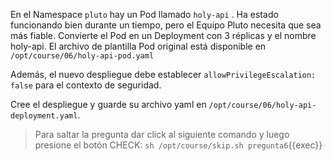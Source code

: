 En el Namespace `pluto` hay un Pod llamado `holy-api` . Ha estado funcionando bien durante un tiempo, pero el Equipo Pluto necesita que sea más fiable. Convierte el Pod en un Deployment con 3 réplicas y el nombre holy-api. El archivo de plantilla Pod original está disponible en `/opt/course/06/holy-api-pod.yaml`

Además, el nuevo despliegue debe establecer `allowPrivilegeEscalation: false` para el contexto de seguridad.

Cree el despliegue y guarde su archivo yaml en `/opt/course/06/holy-api-deployment.yaml`.

> Para saltar la pregunta dar click al siguiente comando y luego presione el botón CHECK:
> `sh /opt/course/skip.sh pregunta6`{{exec}}

